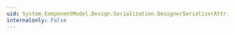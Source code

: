 ```yaml
---
uid: System.ComponentModel.Design.Serialization.DesignerSerializerAttribute.SerializerTypeName
internalonly: False
---
```

